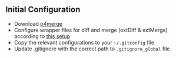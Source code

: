 ## Initial Configuration  
* Download [p4merge](https://www.perforce.com/products/helix-apps/merge-diff-tool-p4merge)  
* Configure wrapper files for diff and merge (extDiff & extMerge) according to [this setup](https://git-scm.com/book/en/v2/Customizing-Git-Git-Configuration)  
* Copy the relevant configurations to your `~/.gitconfig` file
* Update .gitignore with the correct path to `.gitignore_global` file
